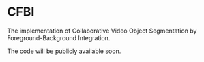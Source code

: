 # CFBI
The implementation of Collaborative Video Object Segmentation by Foreground-Background Integration.

The code will be publicly available soon.
